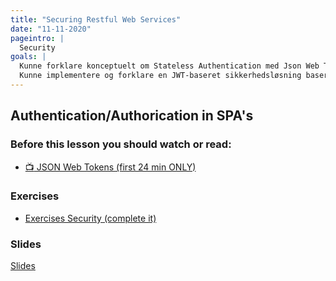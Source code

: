 ```yaml
---
title: "Securing Restful Web Services"
date: "11-11-2020"
pageintro: |
  Security
goals: |
  Kunne forklare konceptuelt om Stateless Authentication med Json Web Tokens.
  Kunne implementere og forklare en JWT-baseret sikkerhedsløsning baseret på et udleveret startprojekt (Klient og Server-side)
---
```


## Authentication/Authorication in SPA's

### Before this lesson you should watch or read:

- [:tv: JSON Web Tokens (first 24 min ONLY)](https://www.youtube.com/watch?v=oXxbB5kv9OA)

### Exercises

<!--BEGIN exercises ##-->

- [Exercises Security (complete it)](https://docs.google.com/document/d/1J0pLlU-9iLoVn_yqt5RnJ_nsQExt_kcajMoJ47wsRN4/edit?usp=sharing)
  <!--END exercises ##-->

### Slides

[Slides](http://sem3slides.mydemos.dk/security/security.html)
